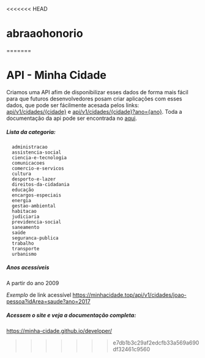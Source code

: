 <<<<<<< HEAD
# abraaohonorio
=======
# API - Minha Cidade 


Criamos uma API afim de disponibilizar esses dados de forma mais fácil para que futuros desenvolvedores posam criar aplicações com esses dados, que pode ser fácilmente acesada pelos links: [api/v1/cidades/{cidade}](https://minhacidade.top/api/v1/cidades/joao-pessoa) e [api/v1/cidades/{cidade}?ano={ano}](https://minhacidade.top/api/v1/cidades/joao-pessoa?ano=2017). 
Toda a documentação da api pode ser encontrada no [aqui](https://minha-cidade.github.io/developer). 
  
  ##### Lista da categoria:

      administracao
      assistencia-social
      ciencia-e-tecnologia
      comunicacoes
      comercio-e-servicos
      cultura
      desporto-e-lazer
      direitos-da-cidadania
      educação
      encargos-especiais
      energia
      gestao-ambiental
      habitacao
      judiciaria
      previdencia-social
      saneamento
      saúde
      seguranca-publica
      trabalho
      transporte
      urbanismo

   ##### Anos acessíveis 
   A partir do ano 2009
   
*Exemplo* de link acessível https://minhacidade.top/api/v1/cidades/joao-pessoa?idArea=saude?ano=2017

 ##### Acessem o site e veja a documentação completa:
  https://minha-cidade.github.io/developer/
>>>>>>> e7db1b3c29af2edcfb33a569a690df32461c9560
